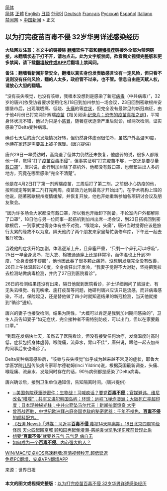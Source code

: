  <!-- 面包屑导航 --> <div class="breadcrumb"><!-- GTranslate: https://gtranslate.io/ -->  <div class="switcher notranslate">  <div class="selected">  <a href="#" onclick="return false;"> 简体</a>  </div>  <div class="option">  <a href="https://www.bannedbook.org" onclick="doGTranslate('zh-CN|zh-CN');jQuery('div.switcher div.selected a').html(jQuery(this).html());return false;" title="简体中文" class="nturl selected"> 简体</a>  <a href="https://www.bannedbook.org/zh-tw/" onclick="doGTranslate('zh-CN|zh-TW');jQuery('div.switcher div.selected a').html(jQuery(this).html());return false;" title="繁體中文" class="nturl"> 正體</a>  <a href="https://www.bannedbook.org/en/" onclick="doGTranslate('zh-CN|en');jQuery('div.switcher div.selected a').html(jQuery(this).html());return false;" title="English" class="nturl"> English</a>  <a href="https://www.bannedbook.org/ja/" onclick="doGTranslate('zh-CN|ja');jQuery('div.switcher div.selected a').html(jQuery(this).html());return false;" title="日本語" class="nturl"> 日語</a>  <a href="https://www.bannedbook.org/ko/" onclick="doGTranslate('zh-CN|ko');jQuery('div.switcher div.selected a').html(jQuery(this).html());return false;" title="한국어" class="nturl"> 한국어</a>  <a href="https://www.bannedbook.org/de/" onclick="doGTranslate('zh-CN|de');jQuery('div.switcher div.selected a').html(jQuery(this).html());return false;" title="Deutsch" class="nturl"> Deutsch</a>  <a href="https://www.bannedbook.org/fr/" onclick="doGTranslate('zh-CN|fr');jQuery('div.switcher div.selected a').html(jQuery(this).html());return false;" title="Français" class="nturl"> Français</a>  <a href="https://www.bannedbook.org/ru/" onclick="doGTranslate('zh-CN|ru');jQuery('div.switcher div.selected a').html(jQuery(this).html());return false;" title="Русский" class="nturl"> Русский</a>  <a href="https://www.bannedbook.org/es/" onclick="doGTranslate('zh-CN|es');jQuery('div.switcher div.selected a').html(jQuery(this).html());return false;" title="Español" class="nturl"> Español</a>  <a href="https://www.bannedbook.org/it/" onclick="doGTranslate('zh-CN|it');jQuery('div.switcher div.selected a').html(jQuery(this).html());return false;" title="Italiano" class="nturl"> Italiano</a>  </div>  </div>      <div class='breadcrumb-sub'><!-- Breadcrumb NavXT 6.3.0 --> <a href="https://www.bannedbook.org/" class="home">禁闻网</a> &gt; <a href="https://www.bannedbook.org/bnews/cnnews/" class="category">中国新闻</a> &gt; 正文</div></div><h2>以为打完疫苗百毒不侵 32岁华男详述感染经历</h2> <p class="notice"><b>大陆网友注意：本文中的链接除 <a href="https://github.com/bannedbook/fanqiang" >翻墙</a>软件下载和<a href="https://github.com/killgcd/justmysocks/blob/master/README.md">翻墙推荐</a>链接外全部为禁网链接，未翻墙状态下打不开，请勿点击。此为文字版禁闻，欲看图文视频完整版和更多禁闻，请下载<a href="https://github.com/bannedbook/fanqiang">翻墙软件或APP</a>后翻墙上禁闻网。</p><p>备注：翻墙看新闻非常安全，翻墙以真实身份发表敏感言论有一定风险，但只看不说则没有任何风险，翻的人太多，政府管不过来，也不管。信息自由是天赋人权，请放心大胆的翻墙。</b></p>  <div class="entry"> <p>“没有丧失嗅觉，也没有咳嗽，我根本没想到是感染了新冠<a href="https://www.bannedbook.org/bnews/tag/%e7%97%85%e6%af%92/" class="st_tag internal_tag" rel="tag" title="标签 病毒 下的日志">病毒</a>（中共病毒）”，32岁的唐兴(依受访者要求使用化名)18日到加州参加一场会议，23日回到密歇根州安娜堡市后，出现喉咙痛、低烧、<a href="https://www.bannedbook.org/bnews/tag/%e5%a4%b4%e7%97%9b/" class="st_tag internal_tag" rel="tag" title="标签 头痛 下的日志">头痛</a>的等<a href="https://www.bannedbook.org/bnews/tag/%E7%97%87%E7%8A%B6/" class="st_tag internal_tag" rel="tag" title="标签 症状 下的日志">症状</a>，但完全没有最常见的新冠病征，由于他4月份已打完两针辉瑞<span class='wp_keywordlink'><a href="https://www.bannedbook.org/bnews/tculture/20160630/551027.html" title="疫苗" target="_blank">疫苗</a></span>【相关阅读:<a href='https://www.bannedbook.org/bnews/topimagenews/20180408/925060.html' target='_blank'>纪录片：恐怖的疫苗真相之谜</a>】，平常身体状况不错，他以为只是小<a href="https://www.bannedbook.org/bnews/tag/%E6%84%9F%E5%86%92/" class="st_tag internal_tag" rel="tag" title="标签 感冒 下的日志">感冒</a>，随著症状逐渐严重后就诊，经两次检测，证实感染了Delta变种病毒。</p> <p>确诊七天后的唐兴发烧情况好转，但仍然身体虚弱很怕冷，虽然户外高温90度，他待在家还是需要盖上被子保暖。(唐兴提供)</p> <p>唐兴29日一早受访时，高烧退了但体力仍然还未恢复，他虚弱的说，很多人都跟他一样，觉得“打了<a href="https://www.bannedbook.org/bnews/tag/%e7%96%ab%e8%8b%97/" class="st_tag internal_tag" rel="tag" title="标签 疫苗 下的日志">疫苗</a><a href="https://www.bannedbook.org/bnews/tag/%E7%99%BE%E6%AF%92%E4%B8%8D%E4%BE%B5/" class="st_tag internal_tag" rel="tag" title="标签 百毒不侵 下的日志">百毒不侵</a>”，但事实证明“打完疫苗不够，一定还是要尽量<a href="https://www.bannedbook.org/bnews/tag/%E6%88%B4%E5%8F%A3%E7%BD%A9/" class="st_tag internal_tag" rel="tag" title="标签 戴口罩 下的日志">戴口罩</a>”，唐兴说，此行到加州除了搭机外，他都没有戴口罩，也频繁进出人多的地方，究竟在哪里感染“完全不清楚”。</p>  <p>他是在4月2日打了第一剂辉瑞疫苗，三周后打了第二剂，之前很小心防疫的他，按照规定等到第二剂打完两周，疫苗效力达到最高才开始出门，在学术机构上班的他说，随著密歇根州疫情缓解，并恢复开放，他也开始重新参加各项研讨会议及朋友聚会。</p> <p>“因为许多场合大家都没有戴口罩，所以我也开始卸下防备，不论室内户外都解除了口罩”，18日他与另一位同事一起搭机到加州出席一场会议，到23日搭机回到密歇根后，一到家就觉得身体有些不对劲，“喉咙痒，头痛”，唐兴当时觉得应该是旅行太累的缘故不以为意，隔天他约了两个朋友来家里帮忙装修车库，下午还一起去餐厅吃饭。</p> <p>当晚他的症状开始加剧，体温逐渐上升，且鼻塞严重，“只剩一个鼻孔可以呼吸”，25日一早全身发冷，把大衣、棉被通通穿上还是非常冷，而体温也上升到39度，“全身虚弱不舒服”，他也因此吞了很多颗止痛药，没想到发烧完全没有改善，26日上午体温超过40度，全身疯狂出汗发冷，“我妻子觉得不大对劲，坚持把我拉去检测站做病毒检测，并约了27日到医院看诊”。</p>  <p>26日的检测结果还没有出来，隔日他就到医院看诊，护士详细询问了旅游史、有无失去嗅觉、有无咳嗽、施打疫苗等问题，她研判唐兴应该只是流感，而非病毒感染，不过，保险起见，还是替他做了四小时就知道结果的新冠检测，当天他就接到“确诊”通知。</p> <p>唐兴的妻子也接受检测，结果为阴性，“大概可以肯定是我到加州期间感染的”，卫生人员告知妻子“如无症状，完全接种者不需特别防疫，可以出门，但以在家要戴口罩。”</p> <p>“到现在发病快七天，虽然去了医院看诊，但没有接受任何治疗，发烧温度时高时低，症状包括身体虚弱，喉咙痛，流鼻水，胃口不佳”，唐兴说，跟他一起去加州的同事后来也确诊了。</p>  <p>Delta变种病毒感染后，“咳嗽与丧失嗅觉”似乎成为越来越不常见的症状，耶鲁大学医学院<a href="https://www.bannedbook.org/bnews/tag/%E5%84%BF%E7%A7%91/" class="st_tag internal_tag" rel="tag" title="标签 儿科 下的日志">儿科</a>传染病专家耶尔德勒姆(Inci Yildrim)说，根据英国最新调查，头痛、喉咙痛、流鼻水、发烧同时存在的话，90％病例都是感染了Delta病毒。</p> <p>唐兴确诊后，接到卫生单位通知信，告知隔离时间。(唐兴提供)</p> <ul class='op-related-articles' title='相关阅读'> <li><a href='https://www.bannedbook.org/bnews/bannedvideo/20210510/1543276.html' target='_blank'>💥美国务院获重磅密件：生物战！习喊疯话？要党<b>百毒不侵</b>；官媒避讳，维尼改名“噗噗”；共军又进犯韩国岛屿；环球：远程飞弹炸澳洲；大阪死亡率超印度；日本现神秘光柱；中共火箭坠马尔代夫｜新闻拍案惊奇 大宇</a></li> <li><a href='https://www.bannedbook.org/bnews/comments/20210503/1538710.html' target='_blank'>曾百战百胜，中世纪欧洲拜占庭帝国克敌的秘密武器；千年不褪色、<b>百毒不侵</b>的颜料配方。</a></li> <li><a href='https://www.bannedbook.org/bnews/bannedvideo/20200319/1296317.html' target='_blank'>《石涛.News》「港媒：习近平<b>百毒不侵</b> 蔑视14天隔离期」18日北京四周10级怪风 天火四起围京城 颐和园再起倒灌潮-慈禧袁世凯毛泽东死前皆现此象 </a></li> <li><a href='https://www.bannedbook.org/bnews/comments/20200131/1268504.html' target='_blank'>想要“<b>百毒不侵</b>”就要养元气 元气足 病自无</a></li> <li><a href='https://www.bannedbook.org/bnews/lifebaike/20170924/831681.html' target='_blank'>如何成为一个<b>百毒不侵</b>、内心强大的人？</a></li> </ul> <p class="texttj"> <a href="https://github.com/bannedbook/fanqiang/wiki/V2ray%E6%9C%BA%E5%9C%BA" target="_blank">WIN/MAC/安卓/iOS高速翻墙:高清视频秒开,超低延迟</a><br/> <a href="https://github.com/bannedbook/fanqiang/wiki/%E7%A6%81%E9%97%BB%E7%BD%91%E5%AE%89%E5%8D%93%E7%BF%BB%E5%A2%99%E6%96%B0%E9%97%BBAPP" target="_blank">免费PC翻墙、安卓VPN翻墙APP</a></p> <p> 来源：世界日报 </p><a name='sharetosocial'></a>  <div style="margin-bottom:5px;padding-bottom:5px;clear:both"> <div id="archive-pix-1" class="banner-ads"> <!-- AuctionX Display platform tag START --> <div id="26318x728x90x621x_ADSLOT2" clicktrack="%%CLICK_URL_ESC%%"></div> <!-- AuctionX Display platform tag END --> </div> <div id="archive-pix-2" class="banner-ads"> <!-- AuctionX Display platform tag START --> <div id="26315x300x250x621x_ADSLOT2" clicktrack="%%CLICK_URL_ESC%%"></div> <!-- AuctionX Display platform tag END --> </div> </div>  <div id="archive-pix-1" class="banner-ads"> <!-- AuctionX Display platform tag START --> <div id="26318x728x90x621x_ADSLOT3" clicktrack="%%CLICK_URL_ESC%%"></div> <!-- AuctionX Display platform tag END --> </div> <div><b>本文的图文或视频完整版</b>：<a href='https://www.bannedbook.org/bnews/cnnews/20210730/1596919.html'>以为打完疫苗百毒不侵 32岁华男详述感染经历</a></div>  </div><!--END ENTRY--> 